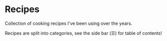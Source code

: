 # Recipes

Collection of cooking recipes I've been using over the years.

Recipes are split into categories, see the side bar (☰) for table of contents!

